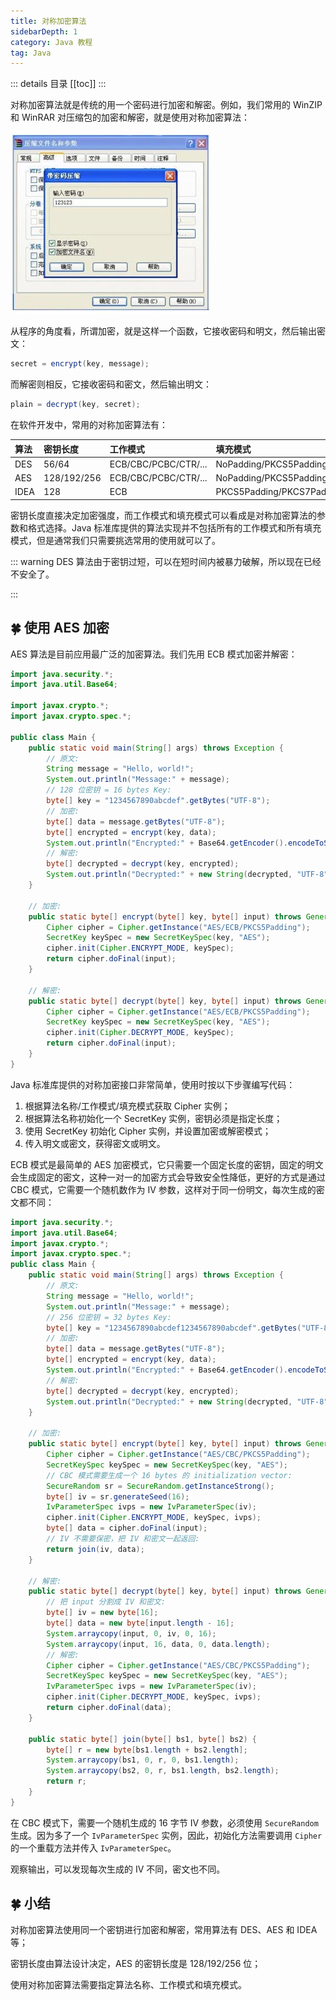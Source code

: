 ```yaml
---
title: 对称加密算法
sidebarDepth: 1
category: Java 教程
tag: Java
---
```


::: details 目录
[[toc]]
:::

对称加密算法就是传统的用一个密码进行加密和解密。例如，我们常用的 WinZIP 和 WinRAR 对压缩包的加密和解密，就是使用对称加密算法：

![winrar](assets/l-20231128143540172.jpeg)

从程序的角度看，所谓加密，就是这样一个函数，它接收密码和明文，然后输出密文：

```java
secret = encrypt(key, message);
```

而解密则相反，它接收密码和密文，然后输出明文：

```java
plain = decrypt(key, secret);
```

在软件开发中，常用的对称加密算法有：

| 算法 | 密钥长度    | 工作模式             | 填充模式                                |
| :--- | :---------- | :------------------- | :-------------------------------------- |
| DES  | 56/64       | ECB/CBC/PCBC/CTR/... | NoPadding/PKCS5Padding/...              |
| AES  | 128/192/256 | ECB/CBC/PCBC/CTR/... | NoPadding/PKCS5Padding/PKCS7Padding/... |
| IDEA | 128         | ECB                  | PKCS5Padding/PKCS7Padding/...           |

密钥长度直接决定加密强度，而工作模式和填充模式可以看成是对称加密算法的参数和格式选择。Java 标准库提供的算法实现并不包括所有的工作模式和所有填充模式，但是通常我们只需要挑选常用的使用就可以了。

::: warning
DES 算法由于密钥过短，可以在短时间内被暴力破解，所以现在已经不安全了。

:::

## 🍀 使用 AES 加密

AES 算法是目前应用最广泛的加密算法。我们先用 ECB 模式加密并解密：

```java
import java.security.*;
import java.util.Base64;

import javax.crypto.*;
import javax.crypto.spec.*;

public class Main {
    public static void main(String[] args) throws Exception {
        // 原文:
        String message = "Hello, world!";
        System.out.println("Message:" + message);
        // 128 位密钥 = 16 bytes Key:
        byte[] key = "1234567890abcdef".getBytes("UTF-8");
        // 加密:
        byte[] data = message.getBytes("UTF-8");
        byte[] encrypted = encrypt(key, data);
        System.out.println("Encrypted:" + Base64.getEncoder().encodeToString(encrypted));
        // 解密:
        byte[] decrypted = decrypt(key, encrypted);
        System.out.println("Decrypted:" + new String(decrypted, "UTF-8"));
    }

    // 加密:
    public static byte[] encrypt(byte[] key, byte[] input) throws GeneralSecurityException {
        Cipher cipher = Cipher.getInstance("AES/ECB/PKCS5Padding");
        SecretKey keySpec = new SecretKeySpec(key, "AES");
        cipher.init(Cipher.ENCRYPT_MODE, keySpec);
        return cipher.doFinal(input);
    }

    // 解密:
    public static byte[] decrypt(byte[] key, byte[] input) throws GeneralSecurityException {
        Cipher cipher = Cipher.getInstance("AES/ECB/PKCS5Padding");
        SecretKey keySpec = new SecretKeySpec(key, "AES");
        cipher.init(Cipher.DECRYPT_MODE, keySpec);
        return cipher.doFinal(input);
    }
}
```

Java 标准库提供的对称加密接口非常简单，使用时按以下步骤编写代码：

1. 根据算法名称/工作模式/填充模式获取 Cipher 实例；
2. 根据算法名称初始化一个 SecretKey 实例，密钥必须是指定长度；
3. 使用 SecretKey 初始化 Cipher 实例，并设置加密或解密模式；
4. 传入明文或密文，获得密文或明文。

ECB 模式是最简单的 AES 加密模式，它只需要一个固定长度的密钥，固定的明文会生成固定的密文，这种一对一的加密方式会导致安全性降低，更好的方式是通过 CBC 模式，它需要一个随机数作为 IV 参数，这样对于同一份明文，每次生成的密文都不同：

```java
import java.security.*;
import java.util.Base64;
import javax.crypto.*;
import javax.crypto.spec.*;
public class Main {
    public static void main(String[] args) throws Exception {
        // 原文:
        String message = "Hello, world!";
        System.out.println("Message:" + message);
        // 256 位密钥 = 32 bytes Key:
        byte[] key = "1234567890abcdef1234567890abcdef".getBytes("UTF-8");
        // 加密:
        byte[] data = message.getBytes("UTF-8");
        byte[] encrypted = encrypt(key, data);
        System.out.println("Encrypted:" + Base64.getEncoder().encodeToString(encrypted));
        // 解密:
        byte[] decrypted = decrypt(key, encrypted);
        System.out.println("Decrypted:" + new String(decrypted, "UTF-8"));
    }

    // 加密:
    public static byte[] encrypt(byte[] key, byte[] input) throws GeneralSecurityException {
        Cipher cipher = Cipher.getInstance("AES/CBC/PKCS5Padding");
        SecretKeySpec keySpec = new SecretKeySpec(key, "AES");
        // CBC 模式需要生成一个 16 bytes 的 initialization vector:
        SecureRandom sr = SecureRandom.getInstanceStrong();
        byte[] iv = sr.generateSeed(16);
        IvParameterSpec ivps = new IvParameterSpec(iv);
        cipher.init(Cipher.ENCRYPT_MODE, keySpec, ivps);
        byte[] data = cipher.doFinal(input);
        // IV 不需要保密，把 IV 和密文一起返回:
        return join(iv, data);
    }

    // 解密:
    public static byte[] decrypt(byte[] key, byte[] input) throws GeneralSecurityException {
        // 把 input 分割成 IV 和密文:
        byte[] iv = new byte[16];
        byte[] data = new byte[input.length - 16];
        System.arraycopy(input, 0, iv, 0, 16);
        System.arraycopy(input, 16, data, 0, data.length);
        // 解密:
        Cipher cipher = Cipher.getInstance("AES/CBC/PKCS5Padding");
        SecretKeySpec keySpec = new SecretKeySpec(key, "AES");
        IvParameterSpec ivps = new IvParameterSpec(iv);
        cipher.init(Cipher.DECRYPT_MODE, keySpec, ivps);
        return cipher.doFinal(data);
    }

    public static byte[] join(byte[] bs1, byte[] bs2) {
        byte[] r = new byte[bs1.length + bs2.length];
        System.arraycopy(bs1, 0, r, 0, bs1.length);
        System.arraycopy(bs2, 0, r, bs1.length, bs2.length);
        return r;
    }
}

```

在 CBC 模式下，需要一个随机生成的 16 字节 IV 参数，必须使用 `SecureRandom` 生成。因为多了一个 `IvParameterSpec` 实例，因此，初始化方法需要调用 `Cipher` 的一个重载方法并传入 `IvParameterSpec`。

观察输出，可以发现每次生成的 IV 不同，密文也不同。

## 🍀 小结

对称加密算法使用同一个密钥进行加密和解密，常用算法有 DES、AES 和 IDEA 等；

密钥长度由算法设计决定，AES 的密钥长度是 128/192/256 位；

使用对称加密算法需要指定算法名称、工作模式和填充模式。

